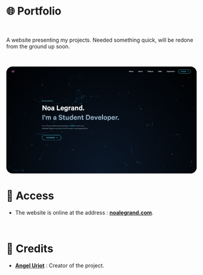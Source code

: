 # 🌐 Portfolio

<br/>

A website presenting my projects.
Needed something quick, will be redone from the ground up soon.

<br/>

<p align="center">
	<img src="./resources/noa/Social_rounded.png" width="700">
</p>

# 📍 Access

* The website is online at the address : **[noalegrand.com](https://www.noalegrand.com/)**.

<br/>

# 🙏 Credits

* [**Angel Uriot**](https://github.com/angeluriot) : Creator of the project.
